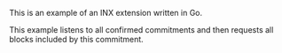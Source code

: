 This is an example of an INX extension written in Go.

This example listens to all confirmed commitments and then requests all blocks included by this commitment.